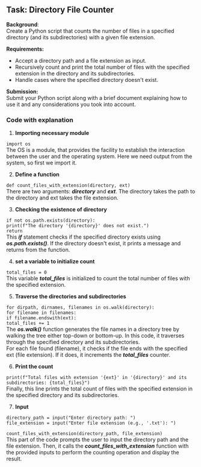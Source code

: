 ## Task: Directory File Counter
**Background**:   
Create a Python script that counts the number of files in a specified directory (and its subdirectories) with a given file extension.   

**Requirements:**
* Accept a directory path and a file extension as input.
* Recursively count and print the total number of files with the specified extension in the directory and its subdirectories.
* Handle cases where the specified directory doesn't exist.

**Submission:**    
Submit your Python script along with a brief document explaining how to use it and any considerations you took into account.


### Code with explanation

1.  **Importing necessary module**
  
`import os`   
The OS is a module, that provides the facility to establish the interaction between the user and the operating system. Here we need output from the system, so first we import it.  

2.  **Define a function**

`def count_files_with_extension(directory, ext)`   
There are two arguments: ___directory___ and ___ext___. The directory takes the path to the directory and ext takes the file extension.

3. **Checking the existence of directory**

`if not os.path.exists(directory):`     
    `print(f"The directory '{directory}' does not exist.")`   
    `return`   
This ___if___ statement checks if the specified directory exists using ___os.path.exists()___. If the directory doesn't exist, it prints a message and returns from the function.

4. **set a variable to initialize count** 

`total_files = 0`   
This variable ___total_files___ is initialized to count the total number of files with the specified extension.

5. **Traverse the directories and subdirectories**

`for dirpath, dirnames, filenames in os.walk(directory):`   
    `for filename in filenames:`   
        `if filename.endswith(ext):`   
            `total_files += 1`   
The ___os.walk()___ function generates the file names in a directory tree by walking the tree either top-down or bottom-up. In this code, it traverses through the specified directory and its subdirectories.   
For each file found (filename), it checks if the file ends with the specified ext (file extension). If it does, it increments the ___total_files___ counter.  
    
6. **Print the count**

`print(f"Total files with extension '{ext}' in '{directory}' and its subdirectories: {total_files}")`   
Finally, this line prints the total count of files with the specified extension in the specified directory and its subdirectories. 
  
7. **Input**

`directory_path = input("Enter directory path: ")`   
`file_extension = input("Enter file extension (e.g., '.txt'): ")`

`count_files_with_extension(directory_path, file_extension) `  
This part of the code prompts the user to input the directory path and the file extension. Then, it calls the ___count_files_with_extension___ function with the provided inputs to perform the counting operation and display the result.
